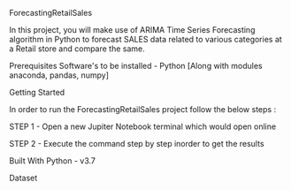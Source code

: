 ForecastingRetailSales

In this project, you will make use of ARIMA Time Series Forecasting algorithm in Python to forecast SALES data related to various categories at a Retail store and compare the same.

Prerequisites
Software's to be installed - Python [Along with modules anaconda, pandas, numpy]

Getting Started

In order to run the ForecastingRetailSales project follow the below steps :

STEP 1 - Open a new Jupiter Notebook terminal which would open online 

STEP 2 - Execute the command step by step inorder to get the results

Built With
Python - v3.7

Dataset

